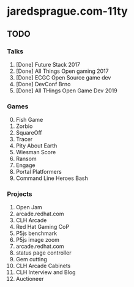 # jaredsprague.com-11ty

## TODO

### Talks

1. [Done] Future Stack 2017
2. [Done] All Things Open gaming 2017
3. [Done] ECGC Open Source game dev
4. [Done] DevConf Brno
5. [Done] All THings Open Game Dev 2019

### Games

0. Fish Game
1. Zorbio
2. SquareOff
3. Tracer
4. Pity About Earth
5. Wiesman Score
6. Ransom
7. Engage
8. Portal Platformers
9. Command Line Heroes Bash

### Projects

1. Open Jam
2. arcade.redhat.com
3. CLH Arcade
4. Red Hat Gaming CoP
1. P5js benchmark
2. P5js image zoom
3. arcade.redhat.com
4. status page controller
5. Gem cutting
6. CLH Arcade Cabinets
7. CLH Interview and Blog
8. Auctioneer


